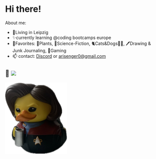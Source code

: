 # Hi there!
About me:
* 🌃Living in Leipzig 
* ✨currently learning @coding bootcamps europe
* 💞Favorites: 🌱Plants, 🚀Science-Fiction, 🐈Cats&Dogs🐕‍🦺, 🖊️Drawing & Junk Journaling, 👾Gaming
* 📫 contact: [Discord](https://www.discordapp.com/users/.piepmatz) or <arisenger0@gmail.com>
  
🌱 <a href="https://www.codewars.com/users/Artromi"/><img src="https://www.codewars.com/users/Artromi/badges/micro"/></a>
---
<img src="janeway.jpg" alt="captain janeway" width="200"/>


<!--
**Artromi/Artromi** is a ✨ _special_ ✨ repository because its `README.md` (this file) appears on your GitHub profile.

Here are some ideas to get you started:

- 🔭 I’m currently working on ...
- 🌱 I’m currently learning ...
- 👯 I’m looking to collaborate on ...
- 🤔 I’m looking for help with ...
- 💬 Ask me about ...
- 📫 How to reach me: ...
- 😄 Pronouns: ...
- ⚡ Fun fact: ...
-->

